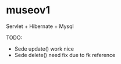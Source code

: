 # museov1

Servlet + Hibernate + Mysql

TODO:
  - Sede update() work nice
  - Sede delete() need fix due to fk reference
